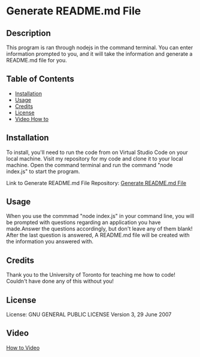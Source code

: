 # Generate README.md File

## Description

This program is ran through nodejs in the command terminal. You can enter information prompted to you, and it will take the information and generate a README.md file for you.

## Table of Contents

- [Installation](#installation)
- [Usage](#usage)
- [Credits](#credits)
- [License](#license)
- [Video How to](#video)

## Installation

To install, you'll need to run the code from on Virtual Studio Code on your local machine. Visit my repository for my code and clone it to your local machine. Open the command terminal and run the command "node index.js" to start the program.

Link to Generate README.md File Repository: [Generate README.md File](https://github.com/Connor812/README.md-Generator)

## Usage

When you use the commmad "node index.js" in your command line, you will be prompted with questions regarding an application you have made.Answer the questions accordingly, but don't leave any of them blank! After the last question is answered, A README.md file will be created with the information you answered with.

## Credits

Thank you to the University of Toronto for teaching me how to code! Couldn't have done any of this without you!

## License

License: GNU GENERAL PUBLIC LICENSE
         Version 3, 29 June 2007

## Video

[How to Video](https://drive.google.com/file/d/1EI9nwfmdf-l0oOytuTbYS-XOCmf2eu-f/view)